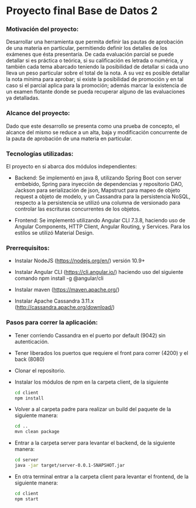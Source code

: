 # Proyecto final Base de Datos 2

### Motivación del proyecto:
Desarrollar una herramienta que permita definir las pautas de aprobación de una materia en particular, permitiendo definir los detalles de los exámenes que ésta presentaría.
De cada evaluación parcial se puede detallar si es práctica o teórica, si su calificación es letrada o numérica, y también cada tema abarcado teniendo la posibilidad de detallar si cada uno lleva un peso particular sobre el total de la nota.
A su vez es posible detallar la nota mínima para aprobar; si existe la posibilidad de promoción y en tal caso si el parcial aplica para la promoción; además marcar la existencia de un examen flotante donde se pueda recuperar alguno de las evaluaciones ya detalladas.


### Alcance del proyecto:
Dado que este desarrollo se presenta como una prueba de concepto, el alcance del mismo se reduce a un alta, baja y modificación concurrente de la pauta de aprobación de una materia en particular.


### Tecnologías utilizadas:
El proyecto en si abarca dos módulos independientes:

- Backend:
Se implementó en java 8, utilizando Spring Boot con server embebido, Spring para inyección de dependencias y repositorio DAO, Jackson para serialización de json, Mapstruct para mapeo
de objeto request a objeto de modelo, y un Cassandra para la persistencia NoSQL, respecto a la persistencia se utilizó una columna de versionado para controlar las
escrituras concurrentes de los objetos.

- Frontend:
Se implementó utilizando Angular CLI 7.3.8, haciendo uso de Angular Components, HTTP Client, Angular Routing, y Services. Para los estilos se utilizó Material Design.


### Prerrequisitos:

- Instalar NodeJS (https://nodejs.org/en/) versión 10.9+

- Instalar Angular CLI (https://cli.angular.io/) haciendo uso del siguiente comando
npm install -g @angular/cli

- Instalar maven (https://maven.apache.org/)

- Instalar Apache Cassandra 3.11.x (http://cassandra.apache.org/download/)

### Pasos para correr la aplicación:

- Tener corriendo Cassandra en el puerto por default (9042) sin autenticación.

- Tener liberados los puertos que requiere el front para correr (4200) y el back (8080)

- Clonar el repositorio.

- Instalar los módulos de npm en la carpeta client, de la siguiente
    ```bash
    cd client
    npm install
    ```

- Volver a al carpeta padre para realizar un build del paquete de la siguiente manera:
    ```bash
    cd ..
    mvn clean package
    ```

- Entrar a la carpeta server para levantar el backend, de la siguiente manera:
    ```bash
    cd server
    java -jar target/server-0.0.1-SNAPSHOT.jar
    ```

- En otra terminal entrar a la carpeta client para levantar el frontend, de la siguiente manera:
    ```bash
    cd client
    npm start
    ```
